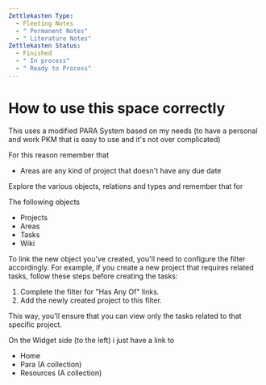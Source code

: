```yaml
---
Zettlekasten Type:
  - Fleeting Notes
  - " Permanent Notes"
  - " Literature Notes"
Zettlekasten Status:
  - Finished
  - " In process"
  - " Ready to Process"
---
```

# **How to use this space correctly**

This uses a modified PARA System based on my needs (to have a personal and work PKM that is easy to use and it's not over complicated)

For this reason remember that

- Areas are any kind of project that doesn't have any due date

Explore the various objects, relations and types and remember that for

The following objects

- Projects
- Areas
- Tasks
- Wiki

To link the new object you've created, you'll need to configure the filter accordingly. For example, if you create a new project that requires related tasks, follow these steps before creating the tasks:

1. Complete the filter for "Has Any Of" links.
2. Add the newly created project to this filter.

This way, you'll ensure that you can view only the tasks related to that specific project.

On the Widget side (to the left) i just have a link to

- Home
- Para (A collection)
- Resources (A collection)